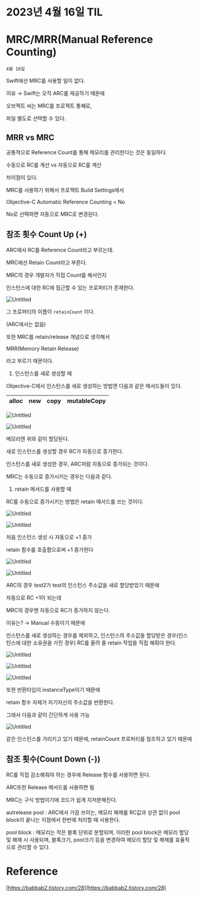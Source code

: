 # 2023년 4월 16일 TIL

# MRC/MRR(Manual Reference Counting)

`4월 16일`

Swift에선 MRC를 사용할 일이 없다.

이유 → Swift는 오직 ARC를 제공하기 때문에

오브젝트 씨는 MRC를 프로젝트 통째로, 

파일 별도로 선택할 수 있다.

## MRR vs MRC

공통적으로 Reference Count를 통해 메모리를 관리한다는 것은 동일하다.

수동으로 RC를 계산 vs 자동으로 RC를 계산

차이점이 있다.

MRC를 사용하기 위해서 프로젝트 Build Settings에서

Objective-C Automatic Reference Counting = No

No로 선택하면 자동으로 MRC로 변경된다.

## 참조 횟수 Count Up (+)

ARC에서 RC를 Reference Count라고 부르는데.

MRC에선 Retain Count라고 부른다.

MRC의 경우 개발자가 직접 Count를 해서인지

인스턴스에 대한 RC에 접근할 수 있는 프로퍼티가 존재한다.

![Untitled](https://s3-us-west-2.amazonaws.com/secure.notion-static.com/abdb5824-c6ea-4729-b494-81e7539674f2/Untitled.png)

그 프로퍼티의 이름이 `retainCount` 이다.

(ARC에서는 없음)

또한 MRC를 retain/release 개념으로 생각해서

MRR(Memory Retain Release)

라고 부르기 때문이다.

1. 인스턴스를 새로 생성할 때

Objective-C에서 인스턴스를 새로 생성하는 방법엔 다음과 같은 메서드들이 있다.

| alloc | new | copy | mutableCopy |
| --- | --- | --- | --- |

![Untitled](https://s3-us-west-2.amazonaws.com/secure.notion-static.com/432328d9-abdf-4173-a82c-aea0e596e3dc/Untitled.png)

![Untitled](https://s3-us-west-2.amazonaws.com/secure.notion-static.com/51b9d429-aaea-4715-8112-4021a921584c/Untitled.png)

메모리엔 위와 같이 할당된다.

새로 인스턴스를 생성할 경우 RC가 자동으로 증가한다.

인스턴스를 새로 생성한 경우, ARC처럼 자동으로 증가되는 것이다.

MRC는 수동으로 증가시키는 경우는 다음과 같다.

1. retain 메서드를 사용할 때 

RC를 수동으로 증가시키는 방법은 retain 메서드를 쓰는 것이다.

![Untitled](https://s3-us-west-2.amazonaws.com/secure.notion-static.com/b50adcdb-5b7a-4c97-89da-d96d0fc99882/Untitled.png)

![Untitled](https://s3-us-west-2.amazonaws.com/secure.notion-static.com/260c1de3-357f-4628-9c25-902c35bb69b6/Untitled.png)

처음 인스턴스 생성 시 자동으로 +1 증가

retain 함수를 호출함으로써 +1 증가한다

![Untitled](https://s3-us-west-2.amazonaws.com/secure.notion-static.com/16f19b5c-dec4-410c-b086-8c88dd801234/Untitled.png)

![Untitled](https://s3-us-west-2.amazonaws.com/secure.notion-static.com/763cb254-1b17-46cc-8139-4d6f65f83ca2/Untitled.png)

ARC의 경우 test2가 test의 인스턴스 주소값을 새로 할당받았기 때문에

자동으로 RC +1이 되는데

MRC의 경우엔 자동으로 RC가 증가하지 않는다.

이유는? → Manual 수동이기 때문에

인스턴스를 새로 생성하는 경우를 제외하고, 인스턴스의 주소값을 할당받은 경우(인스턴스에 대한 소유권을 가진 경우) RC를 올려 줄 retain 작업을 직접 해줘야 한다.

![Untitled](https://s3-us-west-2.amazonaws.com/secure.notion-static.com/5668c7df-547b-4605-9597-69baa27f5342/Untitled.png)

![Untitled](https://s3-us-west-2.amazonaws.com/secure.notion-static.com/745d2a2e-d06d-4387-80c7-0a081530f350/Untitled.png)

![Untitled](https://s3-us-west-2.amazonaws.com/secure.notion-static.com/890ccba6-cd4b-4695-92e8-7ec6b74ba842/Untitled.png)

또한 반환타입이 instanceType이기 때문에

retain 함수 자체가 자기자신의 주소값을 반환한다.

그래서 다음과 같이 간단하게 사용 가능

![Untitled](https://s3-us-west-2.amazonaws.com/secure.notion-static.com/6a484ccc-d7f7-4bd7-9f57-bd6d78d0fe08/Untitled.png)

같은 인스턴스를 가리키고 있기 때문에, retainCount 프로퍼티를 참조하고 있기 때문에

## 참조 횟수(Count Down (-))

RC를 직접 감소해줘야 하는 경우에 Release 함수를 사용하면 된다.

ARC또한 Release 메서드를 사용하면 됨

MRC는 구식 방법이기에 코드가 쉽게 지저분해진다.

autrelease pool : ARC에서 가끔 쓰이는, 메모리 해제를 RC값과 상관 없이 pool block이 끝나는 지점에서 한번에 처리할 때 사용한다.

pool block : 메모리는 작은 블록 단위로 분할되며, 이러한 pool block은 메모리 할당 및 해제 시 사용되며, 블록크기, pool크기 등을 변경하여 메모리 할당 및 해제를 효율적으로 관리할 수 있다.

# Reference

[https://babbab2.tistory.com/28](https://babbab2.tistory.com/28)
